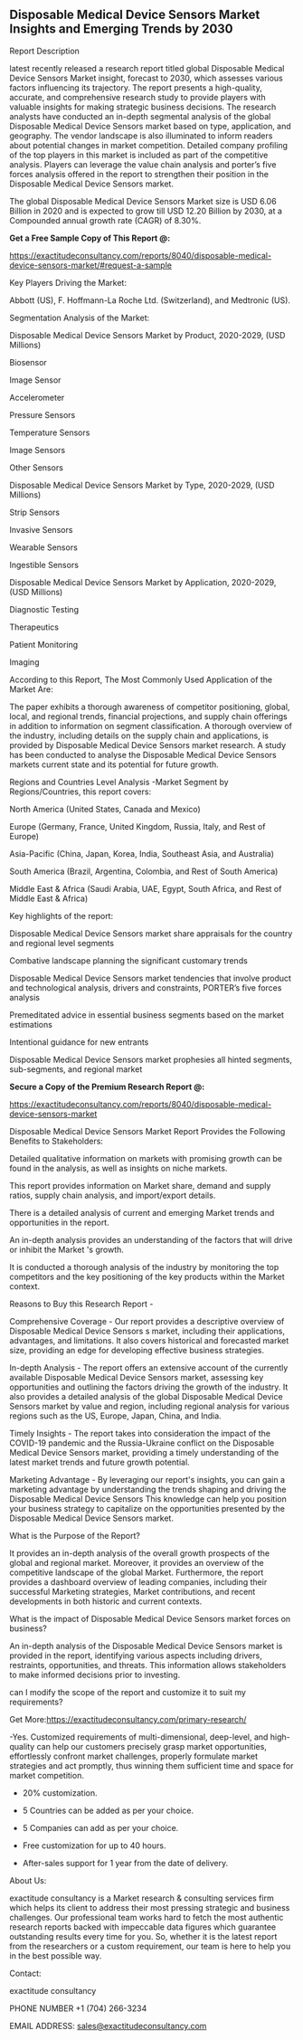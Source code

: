 ## Disposable Medical Device Sensors Market Insights and Emerging Trends by 2030

Report Description

latest recently released a research report titled global Disposable Medical Device Sensors Market insight, forecast to 2030, which assesses various factors influencing its trajectory. The report presents a high-quality, accurate, and comprehensive research study to provide players with valuable insights for making strategic business decisions. The research analysts have conducted an in-depth segmental analysis of the global Disposable Medical Device Sensors market based on type, application, and geography. The vendor landscape is also illuminated to inform readers about potential changes in market competition. Detailed company profiling of the top players in this market is included as part of the competitive analysis. Players can leverage the value chain analysis and porter’s five forces analysis offered in the report to strengthen their position in the Disposable Medical Device Sensors market.

The global Disposable Medical Device Sensors Market size is USD 6.06 Billion in 2020 and is expected to grow till USD 12.20 Billion by 2030, at a Compounded annual growth rate (CAGR) of 8.30%.

**Get a Free Sample Copy of This Report @:**

https://exactitudeconsultancy.com/reports/8040/disposable-medical-device-sensors-market/#request-a-sample

Key Players Driving the Market:

Abbott (US), F. Hoffmann-La Roche Ltd. (Switzerland), and Medtronic (US).

Segmentation Analysis of the Market:

Disposable Medical Device Sensors Market by Product, 2020-2029, (USD Millions)

Biosensor

Image Sensor

Accelerometer

Pressure Sensors

Temperature Sensors

Image Sensors

Other Sensors

Disposable Medical Device Sensors Market by Type, 2020-2029, (USD Millions)

Strip Sensors

Invasive Sensors

Wearable Sensors

Ingestible Sensors

Disposable Medical Device Sensors Market by Application, 2020-2029, (USD Millions)

Diagnostic Testing

Therapeutics

Patient Monitoring

Imaging

According to this Report, The Most Commonly Used Application of the Market Are:

The paper exhibits a thorough awareness of competitor positioning, global, local, and regional trends, financial projections, and supply chain offerings in addition to information on segment classification. A thorough overview of the industry, including details on the supply chain and applications, is provided by Disposable Medical Device Sensors market research. A study has been conducted to analyse the Disposable Medical Device Sensors markets current state and its potential for future growth.

Regions and Countries Level Analysis -Market Segment by Regions/Countries, this report covers:

North America (United States, Canada and Mexico)

Europe (Germany, France, United Kingdom, Russia, Italy, and Rest of Europe)

Asia-Pacific (China, Japan, Korea, India, Southeast Asia, and Australia)

South America (Brazil, Argentina, Colombia, and Rest of South America)

Middle East & Africa (Saudi Arabia, UAE, Egypt, South Africa, and Rest of Middle East & Africa)

Key highlights of the report:

Disposable Medical Device Sensors market share appraisals for the country and regional level segments

Combative landscape planning the significant customary trends

Disposable Medical Device Sensors market tendencies that involve product and technological analysis, drivers and constraints, PORTER’s five forces analysis

Premeditated advice in essential business segments based on the market estimations

Intentional guidance for new entrants

Disposable Medical Device Sensors market prophesies all hinted segments, sub-segments, and regional market

**Secure a Copy of the Premium Research Report @:**

https://exactitudeconsultancy.com/reports/8040/disposable-medical-device-sensors-market

Disposable Medical Device Sensors Market Report Provides the Following Benefits to Stakeholders:

Detailed qualitative information on markets with promising growth can be found in the analysis, as well as insights on niche markets.

This report provides information on Market share, demand and supply ratios, supply chain analysis, and import/export details.

There is a detailed analysis of current and emerging Market trends and opportunities in the report.

An in-depth analysis provides an understanding of the factors that will drive or inhibit the Market 's growth.

It is conducted a thorough analysis of the industry by monitoring the top competitors and the key positioning of the key products within the Market context.

Reasons to Buy this Research Report -

Comprehensive Coverage - Our report provides a descriptive overview of Disposable Medical Device Sensors s market, including their applications, advantages, and limitations. It also covers historical and forecasted market size, providing an edge for developing effective business strategies.

In-depth Analysis - The report offers an extensive account of the currently available Disposable Medical Device Sensors market, assessing key opportunities and outlining the factors driving the growth of the industry. It also provides a detailed analysis of the global Disposable Medical Device Sensors market by value and region, including regional analysis for various regions such as the US, Europe, Japan, China, and India.

Timely Insights - The report takes into consideration the impact of the COVID-19 pandemic and the Russia-Ukraine conflict on the Disposable Medical Device Sensors market, providing a timely understanding of the latest market trends and future growth potential.

Marketing Advantage - By leveraging our report's insights, you can gain a marketing advantage by understanding the trends shaping and driving the Disposable Medical Device Sensors This knowledge can help you position your business strategy to capitalize on the opportunities presented by the Disposable Medical Device Sensors market.

What is the Purpose of the Report?

It provides an in-depth analysis of the overall growth prospects of the global and regional market. Moreover, it provides an overview of the competitive landscape of the global Market. Furthermore, the report provides a dashboard overview of leading companies, including their successful Marketing strategies, Market contributions, and recent developments in both historic and current contexts.

What is the impact of Disposable Medical Device Sensors market forces on business?

An in-depth analysis of the Disposable Medical Device Sensors market is provided in the report, identifying various aspects including drivers, restraints, opportunities, and threats. This information allows stakeholders to make informed decisions prior to investing.

can I modify the scope of the report and customize it to suit my requirements?

Get More:https://exactitudeconsultancy.com/primary-research/

-Yes. Customized requirements of multi-dimensional, deep-level, and high-quality can help our customers precisely grasp market opportunities, effortlessly confront market challenges, properly formulate market strategies and act promptly, thus winning them sufficient time and space for market competition.

- 20% customization.

- 5 Countries can be added as per your choice.

- 5 Companies can add as per your choice.

- Free customization for up to 40 hours.

- After-sales support for 1 year from the date of delivery.

About Us:

exactitude consultancy is a Market research & consulting services firm which helps its client to address their most pressing strategic and business challenges. Our professional team works hard to fetch the most authentic research reports backed with impeccable data figures which guarantee outstanding results every time for you. So, whether it is the latest report from the researchers or a custom requirement, our team is here to help you in the best possible way.

Contact:

exactitude consultancy

PHONE NUMBER +1 (704) 266-3234

EMAIL ADDRESS: sales@exactitudeconsultancy.com
